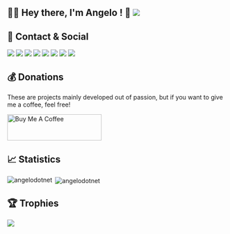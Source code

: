 ## 👨‍💻 Hey there, I'm Angelo ! 👋 ![](https://img.shields.io/badge/Intel%20Core_i5_12th-0071C5?logo=intel&logoColor=white)

## 📱 Contact & Social
[![](https://img.shields.io/badge/GitHub-%2312100E.svg?logo=github&logoColor=white)](https://github.com/angelodotnet) 
[![](https://img.shields.io/badge/LinkedIn-0077B5?logo=linkedin&logoColor=white)](https://linkedin.com/in/pirolaangelo) 
[![](https://img.shields.io/badge/Instagram-E4405F?logo=instagram&logoColor=white)](https://instagram.com/angeloit87)
[![](https://img.shields.io/badge/Telegram-2CA5E0?logo=telegram&logoColor=white)](https://t.me/angeloit87)
[![](https://img.shields.io/badge/YouTube-FF0000?logo=youtube&logoColor=white)](https://www.youtube.com/@angeloit87)
[![](https://img.shields.io/badge/Twitch-9146FF?logo=twitch&logoColor=white)](https://www.twitch.tv/angeloit87)
[![](https://img.shields.io/badge/website-000000?logo=About.me&logoColor=white)](https://about.me/AngeloPirola)
[![](https://img.shields.io/badge/Twitter-1DA1F2?logo=twitter&logoColor=white)](https://twitter.com/angeloit87)

## :moneybag: Donations
These are projects mainly developed out of passion, but if you want to give me a coffee, feel free!

<a href="https://www.buymeacoffee.com/angelodotnet" target="_blank"><img src="https://cdn.buymeacoffee.com/buttons/v2/default-blue.png" alt="Buy Me A Coffee" style="height: 60px !important;width: 217px !important;font_family=Comic" ></a>

## :chart_with_upwards_trend: Statistics
<!--
[![GitHub Streak](https://streak-stats.demolab.com?user=angelodotnet&locale=it&date_format=j%2Fn%5B%2FY%5D)](https://git.io/streak-stats)
-->
<p><img align="left" src="https://github-readme-stats.vercel.app/api/top-langs?username=angelodotnet&show_icons=true&locale=en&layout=compact" alt="angelodotnet" /></p>
<p>&nbsp;<img align="center" src="https://github-readme-stats.vercel.app/api?username=angelodotnet&show_icons=true&locale=en" alt="angelodotnet" /></p>

## :trophy: Trophies
![](https://github-profile-trophy.vercel.app/?username=angelodotnet&theme=default)

<!--
## Hacktoberfest Badges
[![An image of @angeloit87's Holopin badges, which is a link to view their full Holopin profile](https://holopin.me/angeloit87)](https://holopin.io/@angeloit87#badges)
-->
